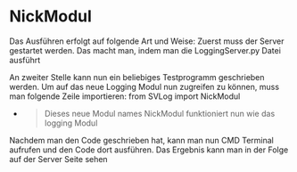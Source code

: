 # NickModul
Das Ausführen erfolgt auf folgende Art und Weise:
Zuerst muss der Server gestartet werden. Das macht man, indem man die LoggingServer.py Datei ausführt

An zweiter Stelle kann nun ein beliebiges Testprogramm geschrieben werden. Um auf das neue Logging Modul nun zugreifen zu können, muss man folgende Zeile importieren:      from SVLog import NickModul 
- > Dieses neue Modul names NickModul funktioniert nun wie das logging Modul

Nachdem man den Code geschrieben hat, kann man nun CMD Terminal aufrufen und den Code dort ausführen. Das Ergebnis kann man in der Folge auf der Server Seite sehen
